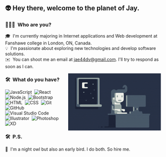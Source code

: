 <h2>👽 Hey there, welcome to the planet of Jay.</h2>

<!-- ## &nbsp;I'm Jay -->

### 👨🏻‍💻 &nbsp;Who are you?

🎓 &nbsp;I'm currently majoring in Internet applications and Web development at Fanshawe college in London, ON, Canada.\
💡 &nbsp;I'm passionate about exploring new technologies and develop software solutions.\
✉️ &nbsp;You can shoot me an email at jae44dv@gmail.com. I'll try to respond as soon as I can.

<img alt="Night Coding" src="./assets/Night-Coding.gif" align="right"/>

### 🛠 &nbsp;What do you have?

![JavaScript](https://img.shields.io/badge/-JavaScript-05122A?style=flat&logo=javascript)&nbsp;
![React](https://img.shields.io/badge/-React-05122A?style=flat&logo=react)&nbsp;
![Node.js](https://img.shields.io/badge/-Node.js-05122A?style=flat&logo=node.js)&nbsp;
![Bootstrap](https://img.shields.io/badge/-Bootstrap-05122A?style=flat&logo=bootstrap&logoColor=563D7C)\
![HTML](https://img.shields.io/badge/-HTML-05122A?style=flat&logo=HTML5)&nbsp;
![CSS](https://img.shields.io/badge/-CSS-05122A?style=flat&logo=CSS3&logoColor=1572B6)&nbsp;
![Git](https://img.shields.io/badge/-Git-05122A?style=flat&logo=git)&nbsp;
![GitHub](https://img.shields.io/badge/-GitHub-05122A?style=flat&logo=github)&nbsp;
![Visual Studio Code](https://img.shields.io/badge/-Visual%20Studio%20Code-05122A?style=flat&logo=visual-studio-code&logoColor=007ACC)&nbsp;
![Illustrator](https://img.shields.io/badge/-Illustrator-05122A?style=flat&logo=adobe-illustrator)&nbsp;
![Photoshop](https://img.shields.io/badge/-Photoshop-05122A?style=flat&logo=adobe-photoshop)&nbsp;
![XD](https://img.shields.io/badge/-XD-05122A?style=flat&logo=adobe-xd)

### 🛠 &nbsp;P.S.

🦉 &nbsp;I'm a night owl but also an early bird. I do both. So hire me.

